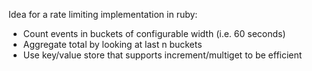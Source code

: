 Idea for a rate limiting implementation in ruby:

- Count events in buckets of configurable width (i.e. 60 seconds)
- Aggregate total by looking at last n buckets
- Use key/value store that supports increment/multiget to be efficient
